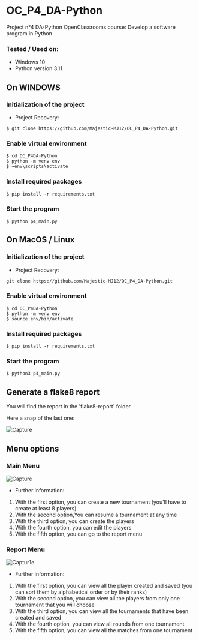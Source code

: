 # OC_P4_DA-Python

Project n°4 DA-Python OpenClassrooms course:
Develop a software program in Python

### Tested / Used on:
- Windows 10 
- Python version 3.11


## On WINDOWS

### Initialization of the project

- Project Recovery: 

```
$ git clone https://github.com/Majestic-MJ12/OC_P4_DA-Python.git
```

### Enable virtual environment

```
$ cd OC_P4DA-Python
$ python -m venv env 
$ ~env\scripts\activate
```

### Install required packages

```
$ pip install -r requirements.txt
```

### Start the program

```
$ python p4_main.py
```

## On MacOS / Linux

### Initialization of the project

- Project Recovery: 

```
git clone https://github.com/Majestic-MJ12/OC_P4_DA-Python.git
```

### Enable virtual environment

```
$ cd OC_P4DA-Python
$ python -m venv env 
$ source env/bin/activate
```

### Install required packages

```
$ pip install -r requirements.txt
```

### Start the program

```
$ python3 p4_main.py
```

## Generate a flake8 report

You will find the report in the 'flake8-report' folder.

Here a snap of the last one:

![Capture](https://user-images.githubusercontent.com/58705736/216710069-b6ff548c-72ac-43c0-9e0e-af6e7a87a126.JPG)

## Menu options

### Main Menu

![Capture](https://user-images.githubusercontent.com/58705736/214834182-e98f9d86-1709-4936-b9f9-df6c2fd7ce40.JPG)

- Further information:

1. With the first option, you can create a new tournament (you'll have to create at least 8 players)
2. With the second option,You can resume a tournament at any time
3. With the third option, you can create the players
4. With the fourth option, you can edit the players
5. With the fifth option, you can go to the report menu

### Report Menu

![Captur1e](https://user-images.githubusercontent.com/58705736/214834295-e055ff44-609f-48ec-b1bf-b171e02b676c.JPG)

- Further information:

1. With the first option, you can view all the player created and saved (you can sort them by alphabetical order or by their ranks)
2. With the second option, you can view all the players from only one tournament that you will choose
3. With the third option, you can view all the tournaments that have been created and saved
4. With the fourth option, you can view all rounds from one tournament
5. With the fifth option, you can view all the matches from one tournament
